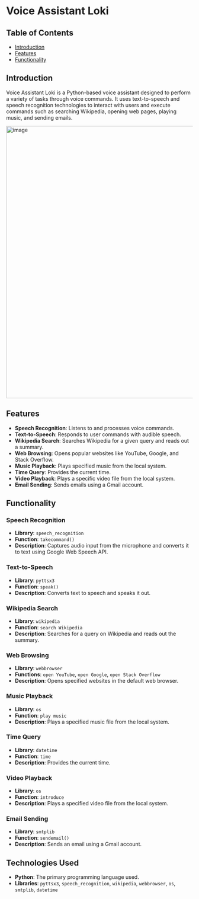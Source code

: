 # Voice Assistant Loki

## Table of Contents

- [Introduction](#introduction)
- [Features](#features)
- [Functionality](#functionality)

## Introduction

Voice Assistant Loki is a Python-based voice assistant designed to perform a variety of tasks through voice commands. It uses text-to-speech and speech recognition technologies to interact with users and execute commands such as searching Wikipedia, opening web pages, playing music, and sending emails. 

<img width="735" alt="image" src="https://github.com/user-attachments/assets/772c17ac-338f-4487-9fcb-dd43d2813357">

## Features

- **Speech Recognition**: Listens to and processes voice commands.
- **Text-to-Speech**: Responds to user commands with audible speech.
- **Wikipedia Search**: Searches Wikipedia for a given query and reads out a summary.
- **Web Browsing**: Opens popular websites like YouTube, Google, and Stack Overflow.
- **Music Playback**: Plays specified music from the local system.
- **Time Query**: Provides the current time.
- **Video Playback**: Plays a specific video file from the local system.
- **Email Sending**: Sends emails using a Gmail account.

## Functionality

### Speech Recognition
- **Library**: `speech_recognition`
- **Function**: `takecommand()`
- **Description**: Captures audio input from the microphone and converts it to text using Google Web Speech API.

### Text-to-Speech
- **Library**: `pyttsx3`
- **Function**: `speak()`
- **Description**: Converts text to speech and speaks it out.

### Wikipedia Search
- **Library**: `wikipedia`
- **Function**: `search Wikipedia`
- **Description**: Searches for a query on Wikipedia and reads out the summary.

### Web Browsing
- **Library**: `webbrowser`
- **Functions**: `open YouTube`, `open Google`, `open Stack Overflow`
- **Description**: Opens specified websites in the default web browser.

### Music Playback
- **Library**: `os`
- **Function**: `play music`
- **Description**: Plays a specified music file from the local system.

### Time Query
- **Library**: `datetime`
- **Function**: `time`
- **Description**: Provides the current time.

### Video Playback
- **Library**: `os`
- **Function**: `introduce`
- **Description**: Plays a specified video file from the local system.

### Email Sending
- **Library**: `smtplib`
- **Function**: `sendemail()`
- **Description**: Sends an email using a Gmail account.

## Technologies Used

- **Python**: The primary programming language used.
- **Libraries**: `pyttsx3`, `speech_recognition`, `wikipedia`, `webbrowser`, `os`, `smtplib`, `datetime`




